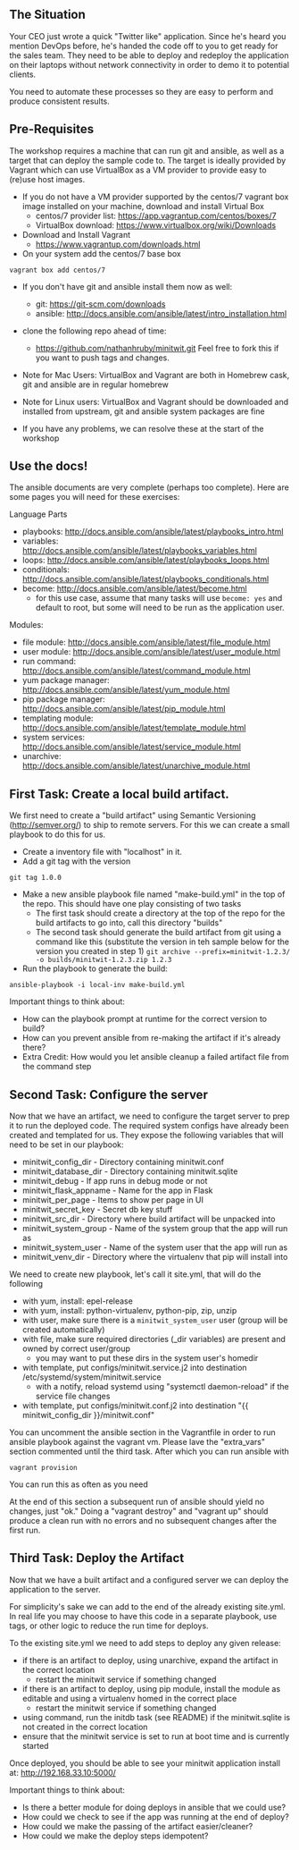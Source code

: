 ## The Situation

Your CEO just wrote a quick "Twitter like" application.  Since he's heard you
mention DevOps before, he's handed the code off to you to get ready for the
sales team.  They need to be able to deploy and redeploy the application on
their laptops without network connectivity in order to demo it to potential
clients.

You need to automate these processes so they are easy to perform and produce
consistent results.


## Pre-Requisites 

The workshop requires a machine that can run git and ansible, as well as
a target that can deploy the sample code to.  The target is ideally provided
by Vagrant which can use VirtualBox as a VM provider to provide easy to
(re)use host images.


- If you do not have a VM provider supported by the centos/7 vagrant box image
  installed on your machine, download and install Virtual Box
    - centos/7 provider list: https://app.vagrantup.com/centos/boxes/7
    - VirtualBox download: https://www.virtualbox.org/wiki/Downloads
- Download and Install Vagrant
  - https://www.vagrantup.com/downloads.html
- On your system add the centos/7 base box
```
vagrant box add centos/7
```
- If you don't have git and ansible install them now as well:
  - git: https://git-scm.com/downloads
  - ansible: http://docs.ansible.com/ansible/latest/intro_installation.html
- clone the following repo ahead of time:
  - https://github.com/nathanhruby/minitwit.git
  Feel free to fork this if you want to push tags and changes.

- Note for Mac Users: VirtualBox and Vagrant are both in Homebrew cask, git
  and ansible are in regular homebrew
- Note for Linux users: VirtualBox and Vagrant should be downloaded and
  installed from upstream, git and ansible system packages are fine
- If you have any problems, we can resolve these at the start of the workshop


## Use the docs!

The ansible documents are very complete (perhaps too complete).  Here are some
pages you will need for these exercises:

Language Parts
- playbooks: http://docs.ansible.com/ansible/latest/playbooks_intro.html
- variables: http://docs.ansible.com/ansible/latest/playbooks_variables.html
- loops: http://docs.ansible.com/ansible/latest/playbooks_loops.html
- conditionals: http://docs.ansible.com/ansible/latest/playbooks_conditionals.html
- become: http://docs.ansible.com/ansible/latest/become.html
  - for this use case, assume that many tasks will use `become: yes` and
    default to root, but some will need to be run as the application user.

Modules:
- file module: http://docs.ansible.com/ansible/latest/file_module.html
- user module: http://docs.ansible.com/ansible/latest/user_module.html
- run command: http://docs.ansible.com/ansible/latest/command_module.html
- yum package manager: http://docs.ansible.com/ansible/latest/yum_module.html
- pip package manager: http://docs.ansible.com/ansible/latest/pip_module.html
- templating module: http://docs.ansible.com/ansible/latest/template_module.html
- system services: http://docs.ansible.com/ansible/latest/service_module.html
- unarchive: http://docs.ansible.com/ansible/latest/unarchive_module.html

## First Task: Create a local build artifact.

We first need to create a "build artifact" using Semantic Versioning
(http://semver.org/) to ship to remote servers.  For this we can create
a small playbook to do this for us.

- Create a inventory file with "localhost" in it.
- Add a git tag with the version
```
git tag 1.0.0
```
- Make a new ansible playbook file named "make-build.yml" in the top of the
  repo.  This should have one play consisting of two tasks
  - The first task should create a directory at the top of the repo for the
    build artifacts to go into, call this directory "builds"
  - The second task should generate the build artifact from git using a command
    like this (substitute the version in teh sample below for the version you created in step 1)
    `git archive --prefix=minitwit-1.2.3/ -o builds/minitwit-1.2.3.zip 1.2.3`
- Run the playbook to generate the build:
```
ansible-playbook -i local-inv make-build.yml
```

Important things to think about:
- How can the playbook prompt at runtime for the correct version to build?
- How can you prevent ansible from re-making the artifact if it's already there?
- Extra Credit: How would you let ansible cleanup a failed artifact file from the command step

## Second Task: Configure the server

Now that we have an artifact, we need to configure the target server to prep
it to run the deployed code.  The required system configs have already been
created and templated for us.  They expose the following variables that will
need to be set in our playbook:
  - minitwit_config_dir - Directory containing minitwit.conf
  - minitwit_database_dir - Directory containing minitwit.sqlite
  - minitwit_debug - If app runs in debug mode or not
  - minitwit_flask_appname - Name for the app in Flask
  - minitwit_per_page - Items to show per page in UI
  - minitwit_secret_key - Secret db key stuff
  - minitwit_src_dir - Directory where build artifact will be unpacked into
  - minitwit_system_group - Name of the system group that the app will run as
  - minitwit_system_user - Name of the system user that the app will run as
  - minitwit_venv_dir - Directory where the virtualenv that pip will install into

We need to create new playbook, let's call it site.yml, that will do the following
  - with yum, install: epel-release
  - with yum, install: python-virtualenv, python-pip, zip, unzip
  - with user, make sure there is a `minitwit_system_user` user (group will be created automatically)
  - with file, make sure required directories (_dir variables) are present and owned by correct user/group
    - you may want to put these dirs in the system user's homedir
  - with template, put configs/minitwit.service.j2 into destination /etc/systemd/system/minitwit.service
    - with a notify, reload systemd using "systemctl daemon-reload" if the service file changes
  - with template, put configs/minitwit.conf.j2 into destination "{{ minitwit_config_dir }}/minitwit.conf"

You can uncomment the ansible section in the Vagrantfile in order to run
ansible playbook against the vagrant vm.  Please lave the "extra_vars" section
commented until the third task.  After which you can run ansible with
```
vagrant provision
```
You can run this as often as you need

At the end of this section a subsequent run of ansible should yield no
changes, just "ok."  Doing a "vagrant destroy" and "vagrant up" should produce
a clean run with no errors and no subsequent changes after the first run.

## Third Task: Deploy the Artifact

Now that we have a built artifact and a configured server we can deploy the
application to the server.

For simplicity's sake we can add to the end of the already existing site.yml.
In real life you may choose to have this code in a separate playbook, use
tags, or other logic to reduce the run time for deploys.

To the existing site.yml we need to add steps to deploy any given release:
  - if there is an artifact to deploy, using unarchive, expand the artifact in the correct location
    - restart the minitwit service if something changed
  - if there is an artifact to deploy, using pip module, install the module as editable and using a virtualenv homed in the correct place
    - restart the minitwit service if something changed
  - using command, run the initdb task (see README) if the minitwit.sqlite is not created in the correct location
  - ensure that the minitwit service is set to run at boot time and is currently started

Once deployed, you should be able to see your minitwit application install at:
http://192.168.33.10:5000/

Important things to think about:
- Is there a better module for doing deploys in ansible that we could use?
- How could we check to see if the app was running at the end of deploy?
- How could we make the passing of the artifact easier/cleaner?
- How could we make the deploy steps idempotent?


